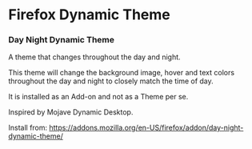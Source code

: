 # Firefox Dynamic Theme
### Day Night Dynamic Theme

A theme that changes throughout the day and night.

This theme will change the background image, hover and text colors throughout the day and night to closely match the time of day.

It is installed as an Add-on and not as a Theme per se.

Inspired by Mojave Dynamic Desktop.

Install from: https://addons.mozilla.org/en-US/firefox/addon/day-night-dynamic-theme/
